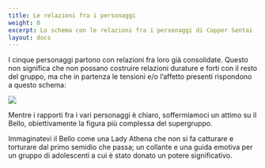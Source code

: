```yaml
---
title: Le relazioni fra i personaggi
weight: 0
excerpt: Lo schema con le relazioni fra i personaggi di Copper Sentai
layout: docs
---
```

I cinque personaggi partono con relazioni fra loro già consolidate. Questo non significa che non possano costruire relazioni durature e forti con il resto del gruppo, ma che in partenza le tensioni e/o l’affetto presenti rispondono a questo schema:

![](https://preview--fierce-rabbit-3b256.stackbit.dev/images/relazioni%20personaggi.png)

Mentre i rapporti fra i vari personaggi è chiaro, soffermiamoci un attimo su il Bello, obiettivamente la figura più complessa del supergruppo. 

Immaginatevi il Bello come una Lady Athena che non si fa catturare e torturare dal primo semidio che passa; un collante e una guida emotiva per un gruppo di adolescenti a cui è stato donato un potere significativo.
